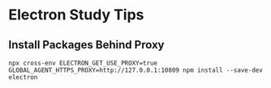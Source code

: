 # Electron Study Tips
## Install Packages Behind Proxy
```
npx cross-env ELECTRON_GET_USE_PROXY=true GLOBAL_AGENT_HTTPS_PROXY=http://127.0.0.1:10809 npm install --save-dev electron
```
